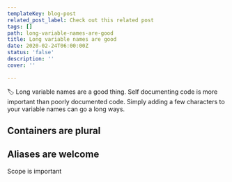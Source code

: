 ```yaml
---
templateKey: blog-post
related_post_label: Check out this related post
tags: []
path: long-variable-names-are-good
title: Long variable names are good
date: 2020-02-24T06:00:00Z
status: 'false'
description: ''
cover: ''

---
```

🏷️ Long variable names are a good thing.  Self documenting code is more important than poorly documented code.  Simply adding a few characters to your variable names can go a long ways.

## Containers are plural

## Aliases are welcome

Scope is important
